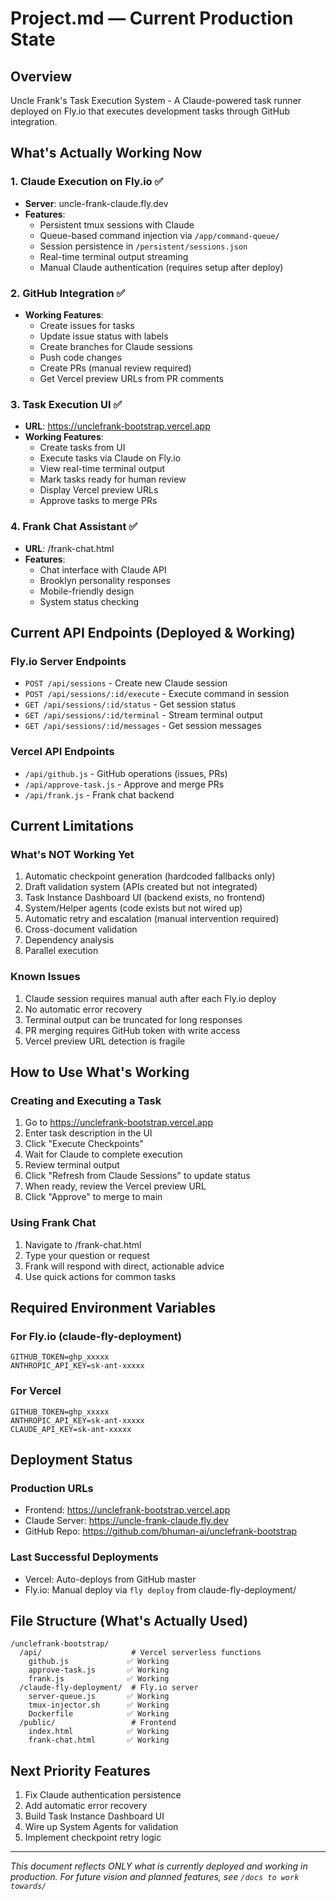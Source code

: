 # Project.md — Current Production State

## Overview
Uncle Frank's Task Execution System - A Claude-powered task runner deployed on Fly.io that executes development tasks through GitHub integration.

## What's Actually Working Now

### 1. Claude Execution on Fly.io ✅
- **Server**: uncle-frank-claude.fly.dev
- **Features**:
  - Persistent tmux sessions with Claude
  - Queue-based command injection via `/app/command-queue/`
  - Session persistence in `/persistent/sessions.json`
  - Real-time terminal output streaming
  - Manual Claude authentication (requires setup after deploy)

### 2. GitHub Integration ✅
- **Working Features**:
  - Create issues for tasks
  - Update issue status with labels
  - Create branches for Claude sessions
  - Push code changes
  - Create PRs (manual review required)
  - Get Vercel preview URLs from PR comments

### 3. Task Execution UI ✅
- **URL**: https://unclefrank-bootstrap.vercel.app
- **Working Features**:
  - Create tasks from UI
  - Execute tasks via Claude on Fly.io
  - View real-time terminal output
  - Mark tasks ready for human review
  - Display Vercel preview URLs
  - Approve tasks to merge PRs

### 4. Frank Chat Assistant ✅
- **URL**: /frank-chat.html
- **Features**:
  - Chat interface with Claude API
  - Brooklyn personality responses
  - Mobile-friendly design
  - System status checking

## Current API Endpoints (Deployed & Working)

### Fly.io Server Endpoints
- `POST /api/sessions` - Create new Claude session
- `POST /api/sessions/:id/execute` - Execute command in session
- `GET /api/sessions/:id/status` - Get session status
- `GET /api/sessions/:id/terminal` - Stream terminal output
- `GET /api/sessions/:id/messages` - Get session messages

### Vercel API Endpoints
- `/api/github.js` - GitHub operations (issues, PRs)
- `/api/approve-task.js` - Approve and merge PRs
- `/api/frank.js` - Frank chat backend

## Current Limitations

### What's NOT Working Yet
1. Automatic checkpoint generation (hardcoded fallbacks only)
2. Draft validation system (APIs created but not integrated)
3. Task Instance Dashboard UI (backend exists, no frontend)
4. System/Helper agents (code exists but not wired up)
5. Automatic retry and escalation (manual intervention required)
6. Cross-document validation
7. Dependency analysis
8. Parallel execution

### Known Issues
1. Claude session requires manual auth after each Fly.io deploy
2. No automatic error recovery
3. Terminal output can be truncated for long responses
4. PR merging requires GitHub token with write access
5. Vercel preview URL detection is fragile

## How to Use What's Working

### Creating and Executing a Task
1. Go to https://unclefrank-bootstrap.vercel.app
2. Enter task description in the UI
3. Click "Execute Checkpoints"
4. Wait for Claude to complete execution
5. Review terminal output
6. Click "Refresh from Claude Sessions" to update status
7. When ready, review the Vercel preview URL
8. Click "Approve" to merge to main

### Using Frank Chat
1. Navigate to /frank-chat.html
2. Type your question or request
3. Frank will respond with direct, actionable advice
4. Use quick actions for common tasks

## Required Environment Variables

### For Fly.io (claude-fly-deployment)
```
GITHUB_TOKEN=ghp_xxxxx
ANTHROPIC_API_KEY=sk-ant-xxxxx
```

### For Vercel
```
GITHUB_TOKEN=ghp_xxxxx
ANTHROPIC_API_KEY=sk-ant-xxxxx
CLAUDE_API_KEY=sk-ant-xxxxx
```

## Deployment Status

### Production URLs
- Frontend: https://unclefrank-bootstrap.vercel.app
- Claude Server: https://uncle-frank-claude.fly.dev
- GitHub Repo: https://github.com/bhuman-ai/unclefrank-bootstrap

### Last Successful Deployments
- Vercel: Auto-deploys from GitHub master
- Fly.io: Manual deploy via `fly deploy` from claude-fly-deployment/

## File Structure (What's Actually Used)

```
/unclefrank-bootstrap/
  /api/                    # Vercel serverless functions
    github.js             ✅ Working
    approve-task.js       ✅ Working  
    frank.js              ✅ Working
  /claude-fly-deployment/  # Fly.io server
    server-queue.js       ✅ Working
    tmux-injector.sh      ✅ Working
    Dockerfile            ✅ Working
  /public/                 # Frontend
    index.html            ✅ Working
    frank-chat.html       ✅ Working
```

## Next Priority Features
1. Fix Claude authentication persistence
2. Add automatic error recovery
3. Build Task Instance Dashboard UI
4. Wire up System Agents for validation
5. Implement checkpoint retry logic

---

*This document reflects ONLY what is currently deployed and working in production.*
*For future vision and planned features, see `/docs to work towards/`*